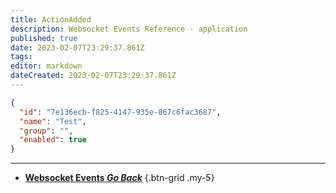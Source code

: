 ```yaml
---
title: ActionAdded
description: Websocket Events Reference - application
published: true
date: 2023-02-07T23:29:37.861Z
tags: 
editor: markdown
dateCreated: 2023-02-07T23:29:37.861Z
---
```


```json
{
  "id": "7e136ecb-f825-4147-935e-867c6fac3687",
  "name": "Test",
  "group": "",
  "enabled": true
}
```
---

- [<i class="mdi mdi-chevron-left"></i>**Websocket Events *Go Back***](/Servers-Clients/WebSocket-Server/Events)
{.btn-grid .my-5}
